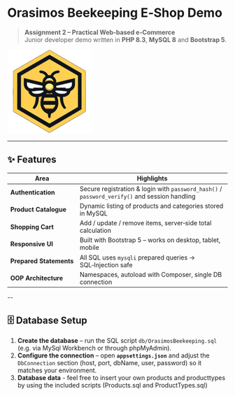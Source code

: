 # Orasimos Beekeeping E‑Shop Demo

> **Assignment 2 – Practical Web‑based e‑Commerce**  
> Junior developer demo written in **PHP 8.3**, **MySQL 8** and **Bootstrap 5**.

![Project Banner](assets/img/logo-192x192.png)

---

## ✨ Features

| Area | Highlights |
|------|------------|
| **Authentication** | Secure registration & login with `password_hash()` / `password_verify()` and session handling |
| **Product Catalogue** | Dynamic listing of products and categories stored in MySQL |
| **Shopping Cart** | Add / update / remove items, server‑side total calculation |
| **Responsive UI** | Built with Bootstrap 5 – works on desktop, tablet, mobile |
| **Prepared Statements** | All SQL uses `mysqli` prepared queries → SQL‑Injection safe |
| **OOP Architecture** | Namespaces, autoload with Composer, single DB connection |

--
## 🗄️ Database Setup

1. **Create the database** – run the SQL script `db/OrasimosBeekeeping.sql` (e.g. via MySql Workbench or through phpMyAdmin).
2. **Configure the connection** – open **`appsettings.json`** and adjust the `DbConnection` section (host, port, dbName, user, password) so it matches your environment.
3. **Database data** - feel free to insert your own products and producttypes by using the included scripts (Products.sql and ProductTypes.sql)
